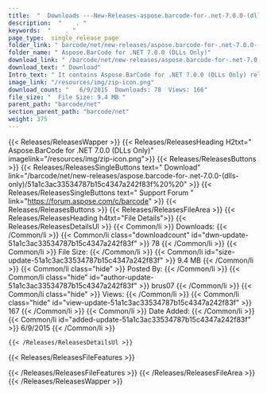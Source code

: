 ```yaml
---
title:  "  Downloads ---New-Releases-aspose.barcode-for-.net-7.0.0-(dlls-only) . " 
description:  "    . " 
keywords:  "    . " 
page_type:  single_release_page
folder_link: " barcode/net/new-releases/aspose.barcode-for-.net-7.0.0-(dlls-only)/"
folder_name: " Aspose.BarCode for .NET 7.0.0 (DLLs Only)"
download_link: " /barcode/net/new-releases/aspose.barcode-for-.net-7.0.0-(dlls-only)/51a1c3ac33534787b15c4347a242f83f"
download_text: " Download"
Intro_text: " It contains Aspose.BarCode for .NET 7.0.0 (DLLs Only) release."
image_link: "/resources/img/zip-icon.png"
download_count: "   6/9/2015  Downloads: 78  Views: 166"
file_size: "  File Size: 9.4 MB "
parent_path: "barcode/net"
section_parent_path: "barcode/net"
weight: 375
---
```


{{< Releases/ReleasesWapper >}}
  {{< Releases/ReleasesHeading H2txt=" Aspose.BarCode for .NET 7.0.0 (DLLs Only)" imagelink="/resources/img/zip-icon.png">}}
  {{< Releases/ReleasesButtons >}}
    {{< Releases/ReleasesSingleButtons text=" Download" link="/barcode/net/new-releases/aspose.barcode-for-.net-7.0.0-(dlls-only)/51a1c3ac33534787b15c4347a242f83f%20%20" >}}
    {{< Releases/ReleasesSingleButtons text=" Support Forum " link="https://forum.aspose.com/c/barcode" >}}
  {{< Releases/ReleasesButtons >}}
  {{< Releases/ReleasesFileArea >}}
    {{< Releases/ReleasesHeading h4txt="File Details">}}
    {{< Releases/ReleasesDetailsUl >}}
            {{< Common/li  >}} Downloads: {{< /Common/li >}} 
      {{< Common/li class="downloadcount" id="dwn-update-51a1c3ac33534787b15c4347a242f83f" >}} 78 {{< /Common/li >}} 
      {{< Common/li  >}} File Size: {{< /Common/li >}} 
      {{< Common/li id="size-update-51a1c3ac33534787b15c4347a242f83f" >}} 9.4 MB {{< /Common/li >}} 
      {{< Common/li  class="hide" >}} Posted By: {{< /Common/li >}} 
      {{< Common/li class="hide" id="author-update-51a1c3ac33534787b15c4347a242f83f" >}} brus07 {{< /Common/li >}} 
      {{< Common/li class="hide"  >}} Views: {{< /Common/li >}} 
      {{< Common/li class="hide" id="view-update-51a1c3ac33534787b15c4347a242f83f" >}} 167 {{< /Common/li >}} 
      {{< Common/li  >}} Date Added: {{< /Common/li >}} 
      {{< Common/li id="added-update-51a1c3ac33534787b15c4347a242f83f" >}} 6/9/2015 {{< /Common/li >}} 

    {{< /Releases/ReleasesDetailsUl >}}

  {{< Releases/ReleasesFileFeatures >}}
      
  {{< /Releases/ReleasesFileFeatures >}}
 {{< /Releases/ReleasesFileArea >}}
{{< /Releases/ReleasesWapper >}}


